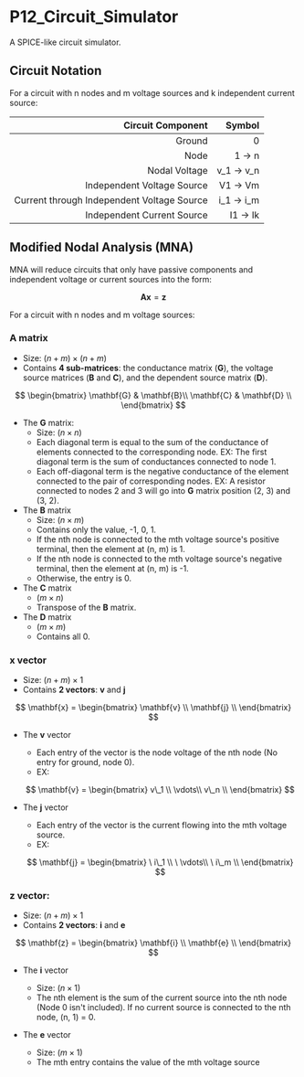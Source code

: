 # P12_Circuit_Simulator
 A SPICE-like circuit simulator.

## Circuit Notation

For a circuit with n nodes and m voltage sources and k independent current source:

| Circuit Component | Symbol |
| --:|--:|
| Ground | 0 |
| Node | 1 $\to$ n |
| Nodal Voltage | v_1 $\to$ v_n |
| Independent Voltage Source | V1 $\to$ Vm |
| Current through Independent Voltage Source | i_1 $\to$ i_m|
| Independent Current Source | I1 $\to$ Ik |

## Modified Nodal Analysis (MNA)

MNA will reduce circuits that only have passive components and independent voltage or current sources into the form:

$$\mathbf{Ax} = \mathbf{z}$$

For a circuit with n nodes and m voltage sources:

### $\mathbf{A}$ matrix
* Size: $(n + m) \times (n + m)$
* Contains **4 sub-matrices**: the conductance matrix ($\mathbf{G}$), the voltage source matrices ($\mathbf{B}$ and $\mathbf{C}$), and the dependent source matrix ($\mathbf{D}$).

$$
\begin{bmatrix}
\mathbf{G} &  \mathbf{B}\\
\mathbf{C} & \mathbf{D} \\
\end{bmatrix}
$$

* The $\mathbf{G}$ matrix:
    * Size: $(n \times n)$
    * Each diagonal term is equal to the sum of the conductance of elements connected to the corresponding node. EX: The first diagonal term is the sum of conductances connected to node 1.
    * Each off-diagonal term is the negative conductance of the element connected to the pair of corresponding nodes. EX: A resistor connected to nodes 2 and 3 will go into $\mathbf{G}$ matrix position (2, 3) and (3, 2).
* The $\mathbf{B}$ matrix 
    * Size: $(n \times m)$
    * Contains only the value, -1, 0, 1.
    * If the nth node is connected to the mth voltage source's positive terminal, then the element at (n, m) is 1.
    * If the nth node is connected to the mth voltage source's negative terminal, then the element at (n, m) is -1.
    * Otherwise, the entry is 0.
    <!-- need to change the C and D matrix when considering dependent source -->
* The $\mathbf{C}$ matrix
    * $(m \times n)$
    * Transpose of the $\mathbf{B}$ matrix.
* The $\mathbf{D}$ matrix
    * $(m \times m)$
    * Contains all 0.

### $\mathbf{x}$ vector
* Size: $(n + m) \times 1$
* Contains **2 vectors**: $\mathbf{v}$ and $\mathbf{j}$

$$
\mathbf{x} = 
\begin{bmatrix}
\mathbf{v} \\
\mathbf{j} \\
\end{bmatrix}
$$

* The $\mathbf{v}$ vector
    * Each entry of the vector is the node voltage of the nth node (No entry for ground, node 0).
    * EX: 
    
    $$
      \mathbf{v} = 
      \begin{bmatrix}
      v\_1 \\
      \vdots\\
      v\_n \\
      \end{bmatrix}
    $$
* The $\mathbf{j}$ vector 
    * Each entry of the vector is the current flowing into the mth voltage source.
    * EX: 
    
    $$
      \mathbf{j} = 
      \begin{bmatrix}
      \ i\_1 \\
      \ \vdots\\
      \ i\_m \\
      \end{bmatrix}
    $$
### $\mathbf{z}$ vector:
* Size: $(n + m) \times 1$
* Contains **2 vectors**: $\mathbf{i}$ and $\mathbf{e}$

$$
\mathbf{z} = 
\begin{bmatrix}
\mathbf{i} \\
\mathbf{e} \\
\end{bmatrix}
$$

* The $\mathbf{i}$ vector
    * Size: $(n \times 1)$
    * The nth element is the sum of the current source into the nth node (Node 0 isn't included). If no current source is connected to the nth node, (n, 1) = 0.

 * The $\mathbf{e}$ vector
    * Size: $(m \times 1)$
    * The mth entry contains the value of the mth voltage source

    